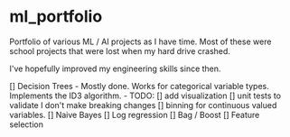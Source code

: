 # ml_portfolio
Portfolio of various ML / AI projects as I have time. Most of these were school projects that were lost when my hard drive crashed.

I've hopefully improved my engineering skills since then.

[] Decision Trees
    - Mostly done. Works for categorical variable types. Implements the ID3 algorithm. 
    - TODO: 
        [] add visualization
        [] unit tests to validate I don't make breaking changes
        [] binning for continuous valued variables.
[] Naive Bayes
[] Log regression
[] Bag / Boost
[] Feature selection
